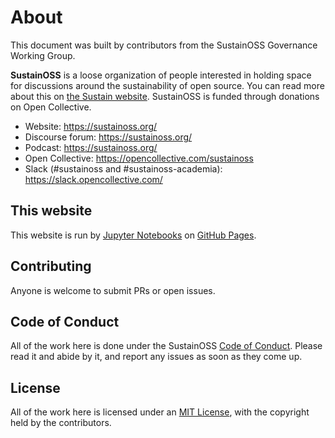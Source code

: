 # About

This document was built by contributors from the SustainOSS Governance Working Group.

**SustainOSS** is a loose organization of people interested in holding space for discussions around the sustainability of open source. You can read more about this on [the Sustain website](https://sustainoss.org/). SustainOSS is funded through donations on Open Collective.

- Website: https://sustainoss.org/
- Discourse forum: https://sustainoss.org/
- Podcast: https://sustainoss.org/
- Open Collective: https://opencollective.com/sustainoss
- Slack (#sustainoss and #sustainoss-academia): https://slack.opencollective.com/

## This website

This website is run by [Jupyter Notebooks](https://jupyterbook.org/en/stable/) on [GitHub Pages](https://pages.github.com/).

## Contributing

Anyone is welcome to submit PRs or open issues. 

## Code of Conduct

All of the work here is done under the SustainOSS [Code of Conduct](https://sustainoss.org/code-of-conduct/). Please read it and abide by it, and report any issues as soon as they come up.

## License

All of the work here is licensed under an [MIT License](./LICENSE), with the copyright held by the contributors. 
